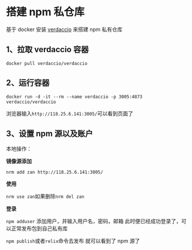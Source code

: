 # 搭建 npm 私仓库

基于 docker 安装 [verdaccio](https://verdaccio.org/) 来搭建 npm 私有仓库

## 1、拉取 verdaccio 容器

`docker pull verdaccio/verdaccio`

## 2、运行容器

`docker run -d -it --rm --name verdaccio -p 3005:4873 verdaccio/verdaccio`

浏览器输入`http://118.25.6.141:3005/`可以看到页面了

## 3、设置 npm 源以及账户

本地操作：

**镜像源添加**

`nrm add zan http://118.25.6.141:3005/`

**使用**

`nrm use zan`如果删除`nrm del zan`

**登录**

`npm adduser` 添加用户，并输入用户名，密码，邮箱 此时便已经成功登录了，可以正常发布包到自己私有库

`npm publish`或者`relix`命令去发布 就可以看到了 npm 源了
